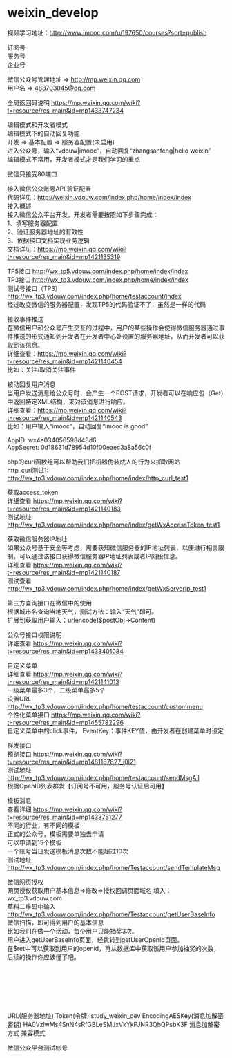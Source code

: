 # weixin_develop
视频学习地址：http://www.imooc.com/u/197650/courses?sort=publish

订阅号 <br>
服务号 <br>
企业号 <br>

微信公众号管理地址 => http://mp.weixin.qq.com <br>
用户名 => 488703045@qq.com <br>

全局返回码说明 https://mp.weixin.qq.com/wiki?t=resource/res_main&id=mp1433747234  <br>

编辑模式和开发者模式 <br>
编辑模式下的自动回复功能 <br>
开发 => 基本配置 => 服务器配置(未启用) <br>
进入公众号，输入“vdouw|imooc”，自动回复“zhangsanfeng|hello weixin” <br>
编辑模式不常用，开发者模式才是我们学习的重点 <br>

微信只接受80端口 <br>

接入微信公众账号API 验证配置 <br>
代码详见：http://weixin.vdouw.com/index.php/home/index/index <br>
接入概述 <br>
接入微信公众平台开发，开发者需要按照如下步骤完成： <br>
1、填写服务器配置 <br>
2、验证服务器地址的有效性 <br>
3、依据接口文档实现业务逻辑 <br>
文档详见：https://mp.weixin.qq.com/wiki?t=resource/res_main&id=mp1421135319 <br>

TP5接口 http://wx_tp5.vdouw.com/index.php/home/index/index <br>
TP3接口 http://wx_tp3.vdouw.com/index.php/home/index/index <br>
测试号接口（TP3） http://wx_tp3.vdouw.com/index.php/home/testaccount/index  <br>
经过改变微信的服务器配置，发现TP5的代码验证不了，虽然是一样的代码 <br>

接收事件推送 <br>
在微信用户和公众号产生交互的过程中，用户的某些操作会使得微信服务器通过事件推送的形式通知到开发者在开发者中心处设置的服务器地址，从而开发者可以获取到该信息。 <br>
详细查看：https://mp.weixin.qq.com/wiki?t=resource/res_main&id=mp1421140454 <br>
比如：关注/取消关注事件 <br>

被动回复用户消息 <br>
当用户发送消息给公众号时，会产生一个POST请求，开发者可以在响应包（Get）中返回特定XML结构，来对该消息进行响应。 <br>
详细查看：https://mp.weixin.qq.com/wiki?t=resource/res_main&id=mp1421140543 <br>
比如：用户输入“imooc”，自动回复“imooc is good” <br>

AppID: wx4e034056598d48d6 <br>
AppSecret: 0d18631d78954d10f00eaec3a8a56c0f <br>

php的curl函数组可以帮助我们把机器伪装成人的行为来抓取网站 <br>
http_curl测试1:  <br>
http://wx_tp3.vdouw.com/index.php/home/index/http_curl_test1 <br>

获取access_token <br>
详细查看 https://mp.weixin.qq.com/wiki?t=resource/res_main&id=mp1421140183 <br>
测试地址 http://wx_tp3.vdouw.com/index.php/home/index/getWxAccessToken_test1 <br>

获取微信服务器IP地址 <br>
如果公众号基于安全等考虑，需要获知微信服务器的IP地址列表，以便进行相关限制，可以通过该接口获得微信服务器IP地址列表或者IP网段信息。 <br>
详细查看 https://mp.weixin.qq.com/wiki?t=resource/res_main&id=mp1421140187 <br>
测试查看 http://wx_tp3.vdouw.com/index.php/home/index/getWxServerIp_test1 <br>

第三方查询接口在微信中的使用 <br>
根据城市名查询当地天气，测试方法：输入“天气”即可。 <br>
扩展到获取用户输入：urlencode($postObj->Content) <br>

公众号接口权限说明 <br>
详细查看 https://mp.weixin.qq.com/wiki?t=resource/res_main&id=mp1433401084 <br>

自定义菜单 <br>
详细查看 https://mp.weixin.qq.com/wiki?t=resource/res_main&id=mp1421141013 <br>
一级菜单最多3个，二级菜单最多5个 <br>
设置URL http://wx_tp3.vdouw.com/index.php/home/testaccount/custommenu <br>
个性化菜单接口 https://mp.weixin.qq.com/wiki?t=resource/res_main&id=mp1455782296  <br>
自定义菜单中的click事件，
EventKey：事件KEY值，由开发者在创建菜单时设定 <br>

群发接口 <br>
预览接口 https://mp.weixin.qq.com/wiki?t=resource/res_main&id=mp1481187827_i0l21 <br>
测试地址 http://wx_tp3.vdouw.com/index.php/home/testaccount/sendMsgAll <br>
根据OpenID列表群发【订阅号不可用，服务号认证后可用】  <br>

模板消息 <br>
查看详细 https://mp.weixin.qq.com/wiki?t=resource/res_main&id=mp1433751277 <br>
不同的行业，有不同的模板 <br>
正式的公众号，模板需要单独去申请 <br>
可以申请到15个模板 <br>
一个账号当日发送模板消息次数不能超过10次 <br>
测试地址 http://wx_tp3.vdouw.com/index.php/home/Testaccount/sendTemplateMsg <br>

微信网页授权 <br>
网页授权获取用户基本信息=>修改=>授权回调页面域名 填入：wx_tp3.vdouw.com <br>
草料二维码中输入 http://wx_tp3.vdouw.com/index.php/home/Testaccount/getUserBaseInfo <br>
微信扫描，即可得到用户的基本信息  <br>
比如我们在做一个活动，每个用户只能抽奖3次。 <br>
用户进入getUserBaseInfo页面，经跳转到getUserOpenId页面。 <br>
在$ret中可以获取到用户的openid，再从数据库中获取该用户参加抽奖的次数，后续的操作你应该懂了吧。 <br>


















<br> <br> <br> <br> <br> <br>
URL(服务器地址)
Token(令牌) study_weixin_dev
EncodingAESKey(消息加解密密钥) HA0VzlwMs4SnN4sRfGBLeSMJxVkYkPJNR3QbQPsbK3F
消息加解密方式 兼容模式

微信公众平台测试帐号









